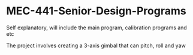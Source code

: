 # MEC-441-Senior-Design-Programs
Self explanatory, will include the main program, calibration programs and etc

The project involves creating a 3-axis gimbal that can pitch, roll and yaw
